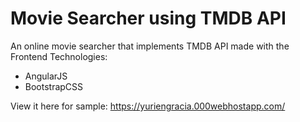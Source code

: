 Movie Searcher using TMDB API
====================
An online movie searcher that implements TMDB API made with the Frontend Technologies:
* AngularJS
* BootstrapCSS

View it here for sample: https://yuriengracia.000webhostapp.com/
